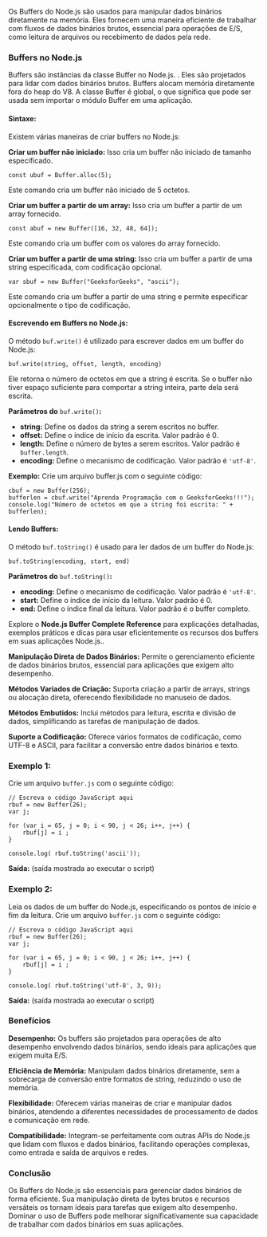 Os Buffers do Node.js são usados para manipular dados binários diretamente na memória. Eles fornecem uma maneira eficiente de trabalhar com fluxos de dados binários brutos, essencial para operações de E/S, como leitura de arquivos ou recebimento de dados pela rede.

### Buffers no Node.js

Buffers são instâncias da classe Buffer no Node.js. . Eles são projetados para lidar com dados binários brutos. Buffers alocam memória diretamente fora do heap do V8. A classe Buffer é global, o que significa que pode ser usada sem importar o módulo Buffer em uma aplicação.

#### Sintaxe:

Existem várias maneiras de criar buffers no Node.js:

**Criar um buffer não iniciado:** Isso cria um buffer não iniciado de tamanho especificado.

```
const ubuf = Buffer.alloc(5);
```

Este comando cria um buffer não iniciado de 5 octetos.

**Criar um buffer a partir de um array:** Isso cria um buffer a partir de um array fornecido.

```
const abuf = new Buffer([16, 32, 48, 64]);
```

Este comando cria um buffer com os valores do array fornecido.

**Criar um buffer a partir de uma string:** Isso cria um buffer a partir de uma string especificada, com codificação opcional.

```
var sbuf = new Buffer("GeeksforGeeks", "ascii");
```

Este comando cria um buffer a partir de uma string e permite especificar opcionalmente o tipo de codificação.

#### Escrevendo em Buffers no Node.js:

O método `buf.write()` é utilizado para escrever dados em um buffer do Node.js:

```
buf.write(string, offset, length, encoding)
```

Ele retorna o número de octetos em que a string é escrita. Se o buffer não tiver espaço suficiente para comportar a string inteira, parte dela será escrita.

**Parâmetros do** `buf.write()`**:**
- **string:** Define os dados da string a serem escritos no buffer.
- **offset:** Define o índice de início da escrita. Valor padrão é 0.
- **length:** Define o número de bytes a serem escritos. Valor padrão é `buffer.length`.
- **encoding:** Define o mecanismo de codificação. Valor padrão é `'utf-8'`.

**Exemplo:** Crie um arquivo buffer.js com o seguinte código:

```
cbuf = new Buffer(256);
bufferlen = cbuf.write("Aprenda Programação com o GeeksforGeeks!!!");
console.log("Número de octetos em que a string foi escrita: " + bufferlen);
```

#### Lendo Buffers:

O método `buf.toString()` é usado para ler dados de um buffer do Node.js:

```
buf.toString(encoding, start, end)
```

**Parâmetros do** `buf.toString()`**:**
- **encoding:** Define o mecanismo de codificação. Valor padrão é `'utf-8'`.
- **start:** Define o índice de início da leitura. Valor padrão é 0.
- **end:** Define o índice final da leitura. Valor padrão é o buffer completo.

Explore o **Node.js Buffer Complete Reference** para explicações detalhadas, exemplos práticos e dicas para usar eficientemente os recursos dos buffers em suas aplicações Node.js..


**Manipulação Direta de Dados Binários:** 
Permite o gerenciamento eficiente de dados binários brutos, essencial para aplicações que exigem alto desempenho.

**Métodos Variados de Criação:** 
Suporta criação a partir de arrays, strings ou alocação direta, oferecendo flexibilidade no manuseio de dados.

**Métodos Embutidos:** 
Inclui métodos para leitura, escrita e divisão de dados, simplificando as tarefas de manipulação de dados.

**Suporte a Codificação:** 
Oferece vários formatos de codificação, como UTF-8 e ASCII, para facilitar a conversão entre dados binários e texto.

### Exemplo 1:

Crie um arquivo `buffer.js` com o seguinte código:

```
// Escreva o código JavaScript aqui
rbuf = new Buffer(26); 
var j; 

for (var i = 65, j = 0; i < 90, j < 26; i++, j++) { 
    rbuf[j] = i ; 
} 

console.log( rbuf.toString('ascii')); 
```

**Saída:** (saída mostrada ao executar o script)

### Exemplo 2:

Leia os dados de um buffer do Node.js, especificando os pontos de início e fim da leitura. Crie um arquivo `buffer.js` com o seguinte código:

```
// Escreva o código JavaScript aqui
rbuf = new Buffer(26); 
var j;

for (var i = 65, j = 0; i < 90, j < 26; i++, j++) { 
    rbuf[j] = i ; 
}

console.log( rbuf.toString('utf-8', 3, 9)); 
```

**Saída:** (saída mostrada ao executar o script)

### Benefícios

**Desempenho:** 
Os buffers são projetados para operações de alto desempenho envolvendo dados binários, sendo ideais para aplicações que exigem muita E/S.

**Eficiência de Memória:** 
Manipulam dados binários diretamente, sem a sobrecarga de conversão entre formatos de string, reduzindo o uso de memória.

**Flexibilidade:** 
Oferecem várias maneiras de criar e manipular dados binários, atendendo a diferentes necessidades de processamento de dados e comunicação em rede.

**Compatibilidade:** 
Integram-se perfeitamente com outras APIs do Node.js que lidam com fluxos e dados binários, facilitando operações complexas, como entrada e saída de arquivos e redes.

### Conclusão

Os Buffers do Node.js são essenciais para gerenciar dados binários de forma eficiente. Sua manipulação direta de bytes brutos e recursos versáteis os tornam ideais para tarefas que exigem alto desempenho. Dominar o uso de Buffers pode melhorar significativamente sua capacidade de trabalhar com dados binários em suas aplicações.


